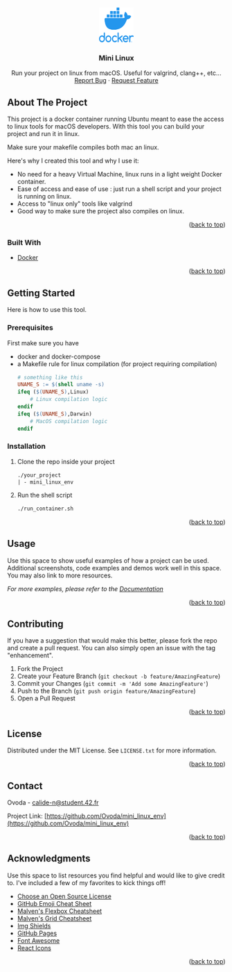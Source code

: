 <div id="top"></div>

<!-- PROJECT LOGO -->
<br />
<div align="center">
  <a href="https://docker.com">
    <img src="images/docker.png" alt="Logo" width="80" height="80">
  </a>

  <h3 align="center">Mini Linux</h3>

  <p align="center">
    Run your project on linux from macOS.
    Useful for valgrind, clang++, etc...
    <br />
    <a href="https://github.com/Ovoda/mini_linux_env/issues">Report Bug</a>
    ·
    <a href="https://github.com/Ovoda/mini_linux_env/issues">Request Feature</a>
  </p>
</div>




<!-- ABOUT THE PROJECT -->
## About The Project

This project is a docker container running Ubuntu meant to ease the access to linux tools for macOS developers.
With this tool you can build your project and run it in linux.

Make sure your makefile compiles both mac an linux.

Here's why I created this tool and why I use it:
* No need for a heavy Virtual Machine, linux runs in a light weight Docker container.
* Ease of access and ease of use : just run a shell script and your project is running on linux.
* Access to "linux only" tools like valgrind
* Good way to make sure the project also compiles on linux.

<p align="right">(<a href="#top">back to top</a>)</p>



### Built With

* [Docker](https://docker.com/)

<p align="right">(<a href="#top">back to top</a>)</p>



<!-- GETTING STARTED -->
## Getting Started

Here is how to use this tool.

### Prerequisites

First make sure you have
* docker and docker-compose
* a Makefile rule for linux compilation (for project requiring compilation)
  ```Makefile
  # something like this
  UNAME_S := $(shell uname -s)
  ifeq ($(UNAME_S),Linux)
	  # Linux compilation logic
  endif
  ifeq ($(UNAME_S),Darwin)
	  # MacOS compilation logic
  endif
  ```

### Installation

1. Clone the repo inside your project
   ```
   ./your_project
   | - mini_linux_env
   ```
2. Run the shell script
   ```sh
   ./run_container.sh
   ```

<p align="right">(<a href="#top">back to top</a>)</p>



<!-- USAGE EXAMPLES -->
## Usage

Use this space to show useful examples of how a project can be used. Additional screenshots, code examples and demos work well in this space. You may also link to more resources.

_For more examples, please refer to the [Documentation](https://example.com)_

<p align="right">(<a href="#top">back to top</a>)</p>




<!-- CONTRIBUTING -->
## Contributing

If you have a suggestion that would make this better, please fork the repo and create a pull request. You can also simply open an issue with the tag "enhancement".

1. Fork the Project
2. Create your Feature Branch (`git checkout -b feature/AmazingFeature`)
3. Commit your Changes (`git commit -m 'Add some AmazingFeature'`)
4. Push to the Branch (`git push origin feature/AmazingFeature`)
5. Open a Pull Request

<p align="right">(<a href="#top">back to top</a>)</p>



<!-- LICENSE -->
## License

Distributed under the MIT License. See `LICENSE.txt` for more information.

<p align="right">(<a href="#top">back to top</a>)</p>



<!-- CONTACT -->
## Contact

Ovoda - calide-n@student.42.fr

Project Link: [https://github.com/Ovoda/mini_linux_env](https://github.com/Ovoda/mini_linux_env)

<p align="right">(<a href="#top">back to top</a>)</p>



<!-- ACKNOWLEDGMENTS -->
## Acknowledgments

Use this space to list resources you find helpful and would like to give credit to. I've included a few of my favorites to kick things off!

* [Choose an Open Source License](https://choosealicense.com)
* [GitHub Emoji Cheat Sheet](https://www.webpagefx.com/tools/emoji-cheat-sheet)
* [Malven's Flexbox Cheatsheet](https://flexbox.malven.co/)
* [Malven's Grid Cheatsheet](https://grid.malven.co/)
* [Img Shields](https://shields.io)
* [GitHub Pages](https://pages.github.com)
* [Font Awesome](https://fontawesome.com)
* [React Icons](https://react-icons.github.io/react-icons/search)

<p align="right">(<a href="#top">back to top</a>)</p>